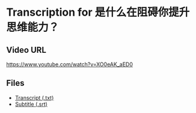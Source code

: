 # Transcription for 是什么在阻碍你提升思维能力？
## Video URL
https://www.youtube.com/watch?v=XO0eAK_aED0
 
## Files
- [Transcript (.txt)](./transcript.txt)
- [Subtitle (.srt)](./transcript.srt)
